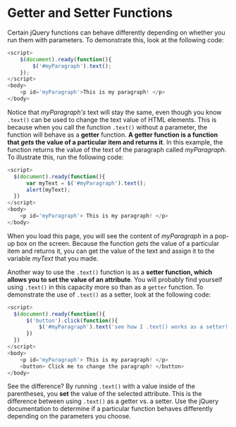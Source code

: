 # Getter and Setter Functions

Certain jQuery functions can behave differently depending on whether you run them with parameters. To demonstrate this, look at the following code:

```javascript
<script>
    $(document).ready(function(){
        $('#myParagraph').text();
    });
</script>
<body>
    <p id='myParagraph'>This is my paragraph! </p>
</body>
```

Notice that _myParagraph's_ text will stay the same, even though you know `.text()` can be used to change the text value of HTML elements. This is because when you call the function `.text()` without a parameter, the function will behave as a **getter** function. **A getter function is a function that _gets_ the value of a particular item and returns it**. In this example, the function returns the value of the text of the paragraph called _myParagraph_. To illustrate this, run the following code:

```javascript
<script>
  $(document).ready(function(){
      var myText = $('#myParagraph').text();
      alert(myText);
  })
</script>
<body>
    <p id='myParagraph'> This is my paragraph! </p>
</body>
```

When you load this page, you will see the content of _myParagraph_ in a pop-up box on the screen. Because the function _gets_ the value of a particular item and returns it, you can get the value of the text and assign it to the variable _myText_ that you made.

Another way to use the `.text()` function is as a **setter function, which allows you to set the value of an attribute**. You will probably find yourself using `.text()` in this capacity more so than as a `getter` function. To demonstrate the use of `.text()` as a setter, look at the following code:

```javascript
<script>
  $(document).ready(function(){
      $('button').click(function(){
          $('#myParagraph').text('see how I .text() works as a setter!');
      })
  })
</script>
<body>
    <p id='myParagraph'> This is my paragraph! </p>
    <button> Click me to change the paragraph! </button>
</body>
```

See the difference? By running `.text()` with a value inside of the parentheses, you **set** the value of the selected attribute. This is the difference between using `.text()` as a getter vs. a setter. Use the jQuery documentation to determine if a particular function behaves differently depending on the parameters you choose.
